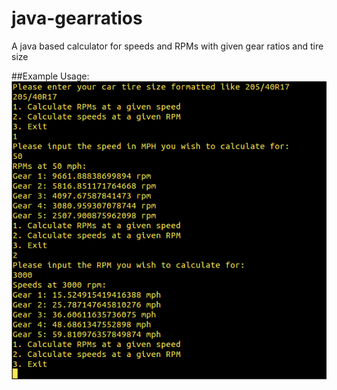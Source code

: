 java-gearratios
=============

A java based calculator for speeds and RPMs with given gear ratios and tire size

##Example Usage:
![Screenshot](/images/screenshot.png?raw=true)
